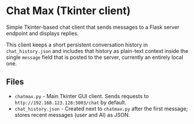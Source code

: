 # Chat Max (Tkinter client)

Simple Tkinter-based chat client that sends messages to a Flask server endpoint and displays replies.

This client keeps a short persistent conversation history in `chat_history.json` and includes that history as plain-text context inside the single `message` field that is posted to the server, currently an entirely local one.

## Files

- `chatmax.py` - Main Tkinter GUI client. Sends requests to `http://192.168.123.128:5003/chat` by default.
- `chat_history.json` - Created next to `chatmax.py` after the first message; stores recent messages (user and AI) as JSON.